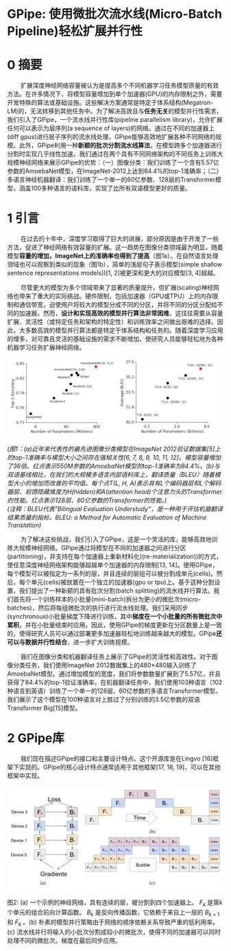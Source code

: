 # GPipe: 使用微批次流水线(Micro-Batch Pipeline)轻松扩展并行性

# 0 摘要
&nbsp;&nbsp;&nbsp;&nbsp;&nbsp;&nbsp;&nbsp;&nbsp;扩展深度神经网络容量被认为是提高多个不同机器学习任务模型质量的有效方法。在许多情况下，将模型容量增加到单个加速器(GPU)的内存限制之外，需要开发特殊的算法或基础设施。这些解决方案通常是特定于体系结构(Megatron-LM)的，无法转移到其他任务中。为了解决高效且与**任务无关**的模型并行性需求，我们引入了GPipe，一个流水线并行性库(pipeline parallelism library)，允许扩展任何可以表示为层序列(a sequence of layers)的网络。通过在不同的加速器上(diff gpus)进行层子序列的流水线处理，GPipe能够高效地扩展各种不同网络的规模。此外，GPipe利用一种**新颖的批次分割流水线算法**，在模型跨多个加速器进行分割时实现几乎线性加速。我们通过在两个具有不同网络架构的不同任务上训练大规模神经网络来展示GPipe的优势：（一）图像分类：我们训练了一个含有5.57亿参数的AmoebaNet模型，在ImageNet-2012上达到84.4%的top-1准确率；（二）多语言神经机器翻译：我们训练了一个单一的60亿参数、128层的Transformer模型，涵盖100多种语言的语料库，实现了比所有双语模型更好的质量。<br>

# 1 引言
&nbsp;&nbsp;&nbsp;&nbsp;&nbsp;&nbsp;&nbsp;&nbsp;在过去的十年中，深度学习取得了巨大的进展，部分原因是由于开发了一些方法，促进了神经网络有效容量的扩展。这一趋势在图像分类领域最为明显，随着模型**容量的增加，ImageNet上的准确率也得到了提高**（图1a）。在自然语言处理领域也可以观察到类似的现象（图1b），简单的浅层句子表示模型(simple shallow  sentence representations models))[1, 2]被更深和更大的对应模型[3, 4]超越。<br>

&nbsp;&nbsp;&nbsp;&nbsp;&nbsp;&nbsp;&nbsp;&nbsp;尽管更大的模型为多个领域带来了显著的质量提升，但扩展(scaling)神经网络也带来了重大的实际挑战。硬件限制，包括加速器（GPU或TPU）上的内存限制和通信带宽，迫使用户将较大的模型分成不同的分区，并将不同的分区分配给不同的加速器。然而，**设计和实现高效的模型并行算法非常困难**，这往往需要从容量扩展、灵活性（或特定任务和架构的特定性）和训练效率之间做出艰难的选择。因此，大多数高效的模型并行算法都是特定于体系结构和任务的。随着深度学习应用的增多，对可靠且灵活的基础设施的需求不断增加，使研究人员能够轻松地为各种机器学习任务扩展神经网络。<br>

![figure1](images/gpipe-figure1.jpg)

*(图1：(a)近年来代表性的最先进图像分类模型在ImageNet 2012验证数据集[5]上的top-1准确率与模型大小之间存在强相关性[6, 7, 8, 9, 10, 11, 12]。模型容量增加了36倍。红点表示550M参数的AmoebaNet模型的top-1准确率为84.4%。(b)与双语基线相比，在我们的大规模多语言内部语料库上，翻译质量（BLEU）随着模型大小的增加而改善的平均值。每个点T(L, H, A)表示具有L个编码器层和L个解码器层、前馈隐藏维度为H(hidden)和A(attention head)个注意力头的Transformer的性能。红点表示128层、60亿参数的Transformer的性能。)* <br>
*(注释：BLEU代表"Bilingual Evaluation Understudy"，是一种用于评估机器翻译结果质量的指标。BLEU: a Method for Automatic Evaluation of Machine Translation)* <br>

&nbsp;&nbsp;&nbsp;&nbsp;&nbsp;&nbsp;&nbsp;&nbsp;为了解决这些挑战，我们引入了GPipe，这是一个灵活的库，能够高效地训练大规模神经网络。GPipe通过将模型在不同的加速器之间进行分区(partitioning)，并支持在每个加速器上重新材料化((re-materialization))的方式，使任意深度神经网络架构能够超越单个加速器的内存限制[13, 14]。使用GPipe，每个模型可以被指定为一系列的层，并且连续的层组可以被分割成单元(cells)。然后，每个单元(cells)被放置在一个独立的加速器(gpu or tpu)上。基于这种分割设置，我们提出了一种新颖的具有批次分割(batch splitting)的流水线并行算法。我们首先将一个训练样本的小批量(mini-batch)拆分为更小的微批次(micro-batches)，然后将每组微批次的执行进行流水线处理。我们采用同步(synchronous)小批量梯度下降进行训练，其中**梯度在一个小批量的所有微批次中累积**，并在小批量结束时应用。因此，使用GPipe的梯度更新在分区数量上是一致的，使得研究人员可以通过部署更多加速器轻松地训练越来越大的模型。GPipe**还可以与数据并行性结合**，进一步扩大训练规模。<br>

&nbsp;&nbsp;&nbsp;&nbsp;&nbsp;&nbsp;&nbsp;&nbsp;我们在图像分类和机器翻译任务上展示了GPipe的灵活性和高效性。对于图像分类任务，我们使用ImageNet 2012数据集上的480×480输入训练了AmoebaNet模型。通过增加模型的宽度，我们将参数数量扩展到了5.57亿，并且获得了84.4%的top-1验证准确率。在机器翻译任务中，我们使用103种语言（102种语言到英语）训练了一个单一的128层、60亿参数的多语言Transformer模型。我们展示了这个模型在100种语言对上胜过了分别训练的3.5亿参数的双语Transformer Big[15]模型。<br>

# 2 GPipe库
&nbsp;&nbsp;&nbsp;&nbsp;&nbsp;&nbsp;&nbsp;&nbsp;我们现在描述GPipe的接口和主要设计特点。这个开源库是在Lingvo [16]框架下实现的。GPipe的核心设计特点通常适用于其他框架[17, 18, 19]，可以在其他框架中实现。<br>

![figure2](images/gpipe-figure2.jpg)

图2: (a) 一个示例的神经网络，具有连续的层，被分割到四个加速器上。 $F_{k}$ 是第k个单元的组合前向计算函数。 $B_{k}$ 是反向传播函数，它依赖于来自上一层的 $B_{k+1}$ 和 $F_{k}$ 。(b) 朴素的模型并行策略由于网络的顺序依赖关系导致严重的低利用率。(c) 流水线并行将输入的小批次分割成较小的微批次，使得不同的加速器可以同时处理不同的微批次。梯度在最后同步应用。<br>










